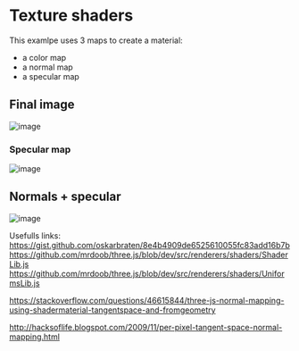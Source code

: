 # Texture shaders

This examlpe uses 3 maps to create a material:
- a color map
- a normal map
- a specular map

## Final image
![image](https://user-images.githubusercontent.com/29680544/175179396-95764386-ef65-49ea-af5e-6793426c1fb8.png)

### Specular map
![image](https://user-images.githubusercontent.com/29680544/175179637-3d5fa4c7-8cab-43bb-aa0d-95e9a017c552.png)

## Normals + specular
![image](https://user-images.githubusercontent.com/29680544/175179734-a2b9703c-a3ae-4787-aca5-8b5afaea46b4.png)



Usefulls links:
https://gist.github.com/oskarbraten/8e4b4909de6525610055fc83add16b7b
https://github.com/mrdoob/three.js/blob/dev/src/renderers/shaders/ShaderLib.js
https://github.com/mrdoob/three.js/blob/dev/src/renderers/shaders/UniformsLib.js

https://stackoverflow.com/questions/46615844/three-js-normal-mapping-using-shadermaterial-tangentspace-and-fromgeometry

http://hacksoflife.blogspot.com/2009/11/per-pixel-tangent-space-normal-mapping.html
